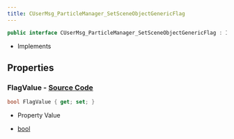```yaml
---
title: CUserMsg_ParticleManager_SetSceneObjectGenericFlag
---
```


```csharp
public interface CUserMsg_ParticleManager_SetSceneObjectGenericFlag : ITypedProtobuf<CUserMsg_ParticleManager_SetSceneObjectGenericFlag>, INativeHandle
```

- Implements

## Properties

### **FlagValue** - [Source Code](https://github.com/swiftly-solution/swiftlys2/blob/main/managed/src/SwiftlyS2.Generated/Protobufs/Interfaces/CUserMsg_ParticleManager_SetSceneObjectGenericFlag.cs#L13)

```csharp
bool FlagValue { get; set; }
```

- Property Value

- [bool](https://learn.microsoft.com/dotnet/api/system.boolean)

